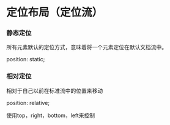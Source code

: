 # 定位布局（定位流）

### 静态定位

所有元素默认的定位方式，意味着将一个元素定位在默认文档流中。

position: static;

### 相对定位

相对于自己以前在标准流中的位置来移动

position: relative;

使用top，right，bottom，left来控制